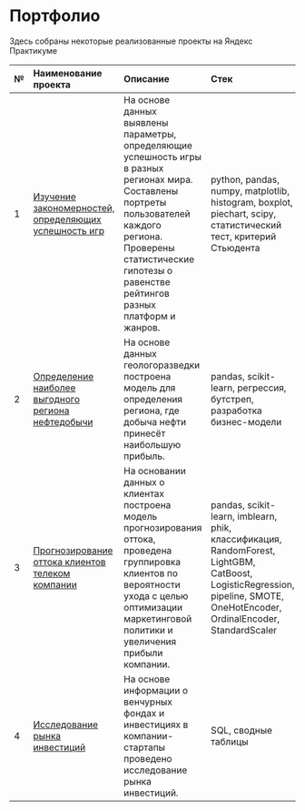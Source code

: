 # Портфолио
Здесь собраны некоторые реализованные проекты на Яндекс Практикуме

| №  | Наименование проекта       | Описание                                           | Стек                  |
| :- | :------------------------- | :------------------------------------------------- | :-------------------- |
| 1  | [Изучение закономерностей, определяющих успешность игр](https://github.com/SvetBesedina/Portfolio-1/blob/main/GameDev/README.md) | На основе данных выявлены параметры, определяющие успешность игры в разных регионах мира. Составлены портреты пользователей каждого региона. Проверены статистические гипотезы о равенстве рейтингов разных платформ и жанров.| python, pandas, numpy, matplotlib, histogram, boxplot, piechart, scipy, статистический тест, критерий Стьюдента|
| 2  | [Определение наиболее выгодного региона нефтедобычи](https://github.com/SvetBesedina/Portfolio-1/blob/main/Oil%20Production/README.md) | На основе данных геологоразведки построена модель для определения региона, где добыча нефти принесёт наибольшую прибыль. | pandas, scikit-learn, регрессия, бутстреп, разработка бизнес-модели|
| 3  | [Прогнозирование оттока клиентов телеком компании](https://github.com/SvetBesedina/Portfolio-1/blob/main/Telecom/README.md)    | На основании данных о клиентах построена модель прогнозирования оттока, проведена группировка клиентов по вероятности ухода с целью оптимизации маркетинговой политики и увеличения прибыли компании. | pandas, scikit-learn, imblearn, phik, классификация, RandomForest, LightGBM, CatBoost, LogisticRegression, pipeline, SMOTE, OneHotEncoder, OrdinalEncoder, StandardScaler| 
| 4  | [Исследование рынка инвестиций](https://github.com/SvetBesedina/Portfolio/blob/main/Investments/README.md)   | На основе информации о венчурных фондах и инвестициях в компании-стартапы проведено исследование рынка инвестиций. | SQL, сводные таблицы|
